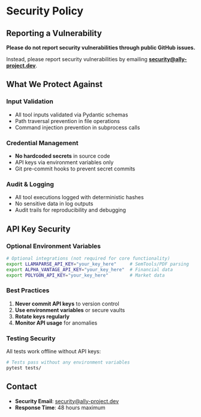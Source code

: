 # Security Policy

## Reporting a Vulnerability

**Please do not report security vulnerabilities through public GitHub issues.**

Instead, please report security vulnerabilities by emailing **security@ally-project.dev**.

## What We Protect Against

### Input Validation
- All tool inputs validated via Pydantic schemas
- Path traversal prevention in file operations
- Command injection prevention in subprocess calls

### Credential Management
- **No hardcoded secrets** in source code
- API keys via environment variables only
- Git pre-commit hooks to prevent secret commits

### Audit & Logging
- All tool executions logged with deterministic hashes
- No sensitive data in log outputs
- Audit trails for reproducibility and debugging

## API Key Security

### Optional Environment Variables
```bash
# Optional integrations (not required for core functionality)
export LLAMAPARSE_API_KEY="your_key_here"     # SemTools/PDF parsing
export ALPHA_VANTAGE_API_KEY="your_key_here"  # Financial data
export POLYGON_API_KEY="your_key_here"        # Market data
```

### Best Practices
1. **Never commit API keys** to version control
2. **Use environment variables** or secure vaults  
3. **Rotate keys regularly**
4. **Monitor API usage** for anomalies

### Testing Security
All tests work offline without API keys:
```bash
# Tests pass without any environment variables
pytest tests/
```

## Contact

- **Security Email**: security@ally-project.dev
- **Response Time**: 48 hours maximum